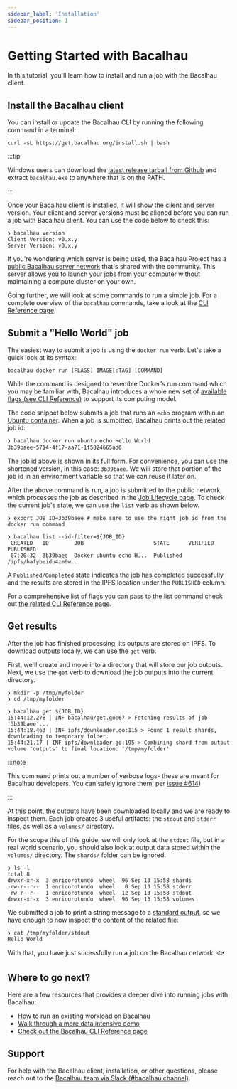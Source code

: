```yaml
---
sidebar_label: 'Installation'
sidebar_position: 1
---
```


# Getting Started with Bacalhau

In this tutorial, you'll learn how to install and run a job with the Bacalhau client. 

## Install the Bacalhau client

You can install or update the Bacalhau CLI by running the following command in a terminal:

```
curl -sL https://get.bacalhau.org/install.sh | bash
```


:::tip

Windows users can download the [latest release tarball from Github](https://github.com/filecoin-project/bacalhau/releases) and extract `bacalhau.exe` to anywhere that is on the PATH.

:::

Once your Bacalhau client is installed, it will show the client and server version. Your client and server versions must be aligned before you can run a job with Bacalhau client. You can use the code below to check this:

```
❯ bacalhau version
Client Version: v0.x.y
Server Version: v0.x.y
```

If you're wondering which server is being used, the Bacalhau Project has a [public Bacalhau server network](../about-bacalhau/introduction) that's shared with the community. This server allows you to launch your jobs from your computer without maintaining a compute cluster on your own.

Going further, we will look at some commands to run a simple job. For a complete overview of the `bacalhau` commands, take a look at the [CLI Reference page](../all-flags).

## Submit a "Hello World" job

The easiest way to submit a job is using the `docker run` verb. Let's take a quick look at its syntax: 

`bacalhau docker run [FLAGS] IMAGE[:TAG] [COMMAND]` 

While the command is designed to resemble Docker's run command which you may be familiar with, Bacalhau introduces a whole new set of [available flags (see CLI Reference)](../all-flags#docker-run) to support its computing model.

The code snippet below submits a job that runs an `echo` program within an [Ubuntu container](https://hub.docker.com/_/ubuntu). When a job is sumbitted, Bacalhau prints out the related job id:

```zsh
❯ bacalhau docker run ubuntu echo Hello World
3b39baee-5714-4f17-aa71-1f5824665ad6
```

The job id above is shown in its full form. For convenience, you can use the shortened version, in this case: `3b39baee`. We will store that portion of the job id in an environment variable so that we can reuse it later on.

After the above command is run, a job is submitted to the public network, which processes the job as described in the [Job Lifecycle page](../about-bacalhau/architecture#job-lifecycle). To check the current job's state, we can use the `list` verb as shown below.

```
❯ export JOB_ID=3b39baee # make sure to use the right job id from the docker run command

❯ bacalhau list --id-filter=${JOB_ID}
 CREATED   ID        JOB                      STATE      VERIFIED  PUBLISHED
 07:20:32  3b39baee  Docker ubuntu echo H...  Published            /ipfs/bafybeidu4zm6w...
```

A `Published/Completed` state indicates the job has completed successfully and the results are stored in the IPFS location under the `PUBLISHED` column.  

For a comprehensive list of flags you can pass to the list command check out [the related CLI Reference page](../all-flags#list).


## Get results

After the job has finished processing, its outputs are stored on IPFS. To download outputs locally, we can use the `get` verb.

First, we'll create and move into a directory that will store our job outputs. Next, we use the `get` verb to download the job outputs into the current directory.


```
❯ mkdir -p /tmp/myfolder
❯ cd /tmp/myfolder

❯ bacalhau get ${JOB_ID}
15:44:12.278 | INF bacalhau/get.go:67 > Fetching results of job '3b39baee'...
15:44:18.463 | INF ipfs/downloader.go:115 > Found 1 result shards, downloading to temporary folder.
15:44:21.17 | INF ipfs/downloader.go:195 > Combining shard from output volume 'outputs' to final location: '/tmp/myfolder'
```

:::note

This command prints out a number of verbose logs- these are meant for Bacalhau developers. You can safely ignore them, per [issue #614](https://github.com/filecoin-project/bacalhau/issues/614))

:::

At this point, the outputs have been downloaded locally and we are ready to inspect them. Each job creates 3 useful artifacts: the `stdout` and `stderr` files, as well as a `volumes/` directory. 

For the scope this of this guide, we will only look at the `stdout` file, but in a real world scenario, you should also look at output data stored within the `volumes/` directory. The `shards/` folder can be ignored.

```
❯ ls -l
total 8
drwxr-xr-x  3 enricorotundo  wheel  96 Sep 13 15:58 shards
-rw-r--r--  1 enricorotundo  wheel   0 Sep 13 15:58 stderr
-rw-r--r--  1 enricorotundo  wheel  12 Sep 13 15:58 stdout
drwxr-xr-x  3 enricorotundo  wheel  96 Sep 13 15:58 volumes
```

We submitted a job to print a string message to a [standard output](https://en.wikipedia.org/wiki/Standard_streams), so we have enough to now inspect the content of the related file:

```
❯ cat /tmp/myfolder/stdout
Hello World
```

With that, you have just sucessfully run a job on the Bacalhau network! :fish:

## Where to go next?

Here are a few resources that provides a deeper dive into running jobs with Bacalhau: 

* [How to run an existing workload on Bacalhau](../getting-started/docker-workload-onboarding.md)
* [Walk through a more data intensive demo](../examples/data-engineering/image-processing/index.md)
* [Check out the Bacalhau CLI Reference page](../all-flags.md)

## Support

For help with the Bacalhau client, installation, or other questions, please reach out to the [Bacalhau team via Slack (#bacalhau channel)](https://filecoin.io/slack).
